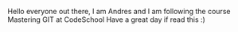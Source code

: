 Hello everyone out there, I am Andres and I am following the course Mastering GIT at CodeSchool
Have a great day if read this :)
